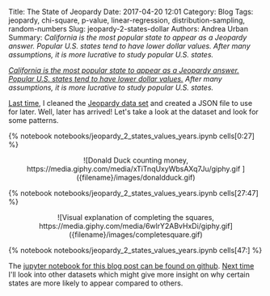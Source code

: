 Title: The State of Jeopardy
Date: 2017-04-20 12:01
Category: Blog
Tags: jeopardy, chi-square, p-value, linear-regression, distribution-sampling, random-numbers
Slug: jeopardy-2-states-dollar
Authors: Andrea Urban
Summary: *California is the most popular state to appear as a Jeopardy answer. Popular U.S. states tend to have lower dollar values. After many assumptions, it is more lucrative to study popular U.S. states.*

*[California is the most popular state to appear as a Jeopardy answer.](#State-of-Jeopardy)  [Popular U.S. states tend to have lower dollar values.](#Money-Money-Money!) After many assumptions, it is more lucrative to study popular U.S. states.*


[Last time]({filename}./jeopardy_1_intro_clean.md), I cleaned the [Jeopardy data set](https://www.reddit.com/r/datasets/comments/1uyd0t/200000_jeopardy_questions_in_a_json_file/) and created a JSON file to use for later. Well, later has arrived! Let's take a look at the dataset and look for some patterns.

{% notebook notebooks/jeopardy_2_states_values_years.ipynb cells[0:27] %}

<center> ![Donald Duck counting money, https://media.giphy.com/media/xTiTnqUxyWbsAXq7Ju/giphy.gif ]({filename}/images/donaldduck.gif) </center>

{% notebook notebooks/jeopardy_2_states_values_years.ipynb cells[27:47] %}

<center> ![Visual explanation of completing the squares, https://media.giphy.com/media/6wlrY2ABvHxDi/giphy.gif]({filename}/images/completesquare.gif) </center>

{% notebook notebooks/jeopardy_2_states_values_years.ipynb cells[47:] %}




The [jupyter notebook for this blog post can be found on github](https://github.com/aurban8/aurban8.github.io/blob/dev/content/notebooks/jeopardy_2_states_values_years.ipynb). [Next time]({filename}./jeopardy_3_states_wikipedia.md) I'll look into other datasets which might give more insight on why certain states are more likely to appear compared to others.